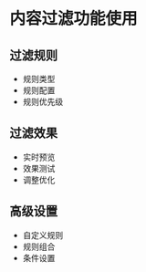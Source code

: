 # 内容过滤功能使用

## 过滤规则
- 规则类型
- 规则配置
- 规则优先级

## 过滤效果
- 实时预览
- 效果测试
- 调整优化

## 高级设置
- 自定义规则
- 规则组合
- 条件设置 
